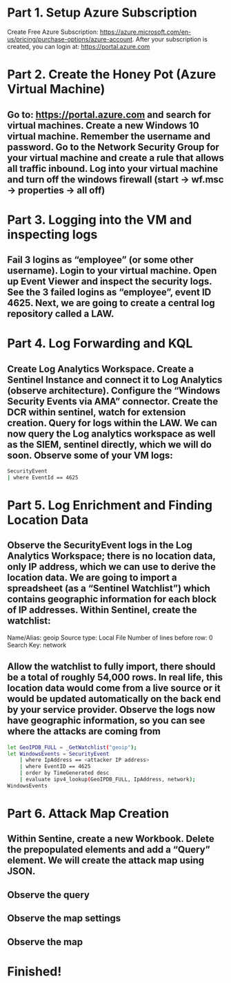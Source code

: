 # Part 1. Setup Azure Subscription

Create Free Azure Subscription: https://azure.microsoft.com/en-us/pricing/purchase-options/azure-account. After your subscription is created, you can login at: https://portal.azure.com


# Part 2. Create the Honey Pot (Azure Virtual Machine)
## Go to: https://portal.azure.com and search for virtual machines. Create a new Windows 10 virtual machine. Remember the username and password. Go to the Network Security Group for your virtual machine and create a rule that allows all traffic inbound. Log into your virtual machine and turn off the windows firewall (start -> wf.msc -> properties -> all off)


# Part 3. Logging into the VM and inspecting logs

## Fail 3 logins as “employee” (or some other username). Login to your virtual machine. Open up Event Viewer and inspect the security logs. See the 3 failed logins as “employee”, event ID 4625. Next, we are going to create a central log repository called a LAW.



# Part 4. Log Forwarding and KQL

## Create Log Analytics Workspace. Create a Sentinel Instance and connect it to Log Analytics (observe architecture). Configure the “Windows Security Events via AMA” connector. Create the DCR within sentinel, watch for extension creation. Query for logs within the LAW. We can now query the Log analytics workspace as well as the SIEM, sentinel directly, which we will do soon. Observe some of your VM logs:
```bash
SecurityEvent
| where EventId == 4625
```

# Part 5. Log Enrichment and Finding Location Data

## Observe the SecurityEvent logs in the Log Analytics Workspace; there is no location data, only IP address, which we can use to derive the location data. We are going to import a spreadsheet (as a “Sentinel Watchlist”) which contains geographic information for each block of IP addresses. Within Sentinel, create the watchlist:

Name/Alias: geoip
Source type: Local File
Number of lines before row: 0
Search Key: network

## Allow the watchlist to fully import, there should be a total of roughly 54,000 rows. In real life, this location data would come from a live source or it would be updated automatically on the back end by your service provider. Observe the logs now have geographic information, so you can see where the attacks are coming from
```bash 
let GeoIPDB_FULL = _GetWatchlist("geoip");
let WindowsEvents = SecurityEvent
    | where IpAddress == <attacker IP address>
    | where EventID == 4625
    | order by TimeGenerated desc
    | evaluate ipv4_lookup(GeoIPDB_FULL, IpAddress, network);
WindowsEvents
```



# Part 6. Attack Map Creation

## Within Sentine, create a new Workbook. Delete the prepopulated elements and add a “Query” element. We will create the attack map using JSON. 
## Observe the query
## Observe the map settings
## Observe the map

# Finished!
